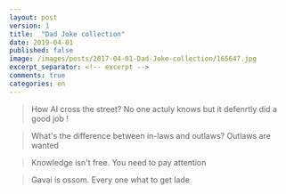 ```yaml
---
layout: post
version: 1
title:  "Dad Joke collection"
date: 2019-04-01
published: false
image: /images/posts/2017-04-01-Dad-Joke-collection/165647.jpg
excerpt_separator: <!-- excerpt -->
comments: true
categories: en 
---
```



> How AI cross the street?
   No one actuly knows but it defenrtly did a good job !

> What's the difference between in-laws and outlaws? Outlaws are wanted

> Knowledge isn't free. You need to pay attention

> Gavai is ossom. Every one what to get lade

